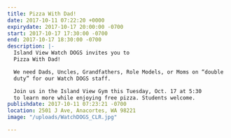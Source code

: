 ```yaml
---
title: Pizza With Dad!
date: 2017-10-11 07:22:20 +0000
expirydate: 2017-10-17 20:00:00 -0700
start: 2017-10-17 17:30:00 -0700
end: 2017-10-17 18:30:00 -0700
description: |-
  Island View Watch DOGS invites you to
  Pizza With Dad!

  We need Dads, Uncles, Grandfathers, Role Models, or Moms on “double
  duty” for our Watch DOGS staff.

  Join us in the Island View Gym this Tuesday, Oct. 17 at 5:30
  to learn more while enjoying free pizza. Students welcome.
publishdate: 2017-10-11 07:23:21 -0700
location: 2501 J Ave, Anacortes, WA 98221
image: "/uploads/WatchDOGS_CLR.jpg"

---
```

